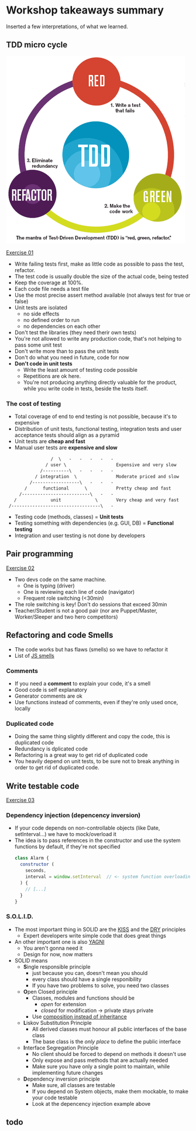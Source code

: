 # Workshop takeaways summary
Inserted a few interpretations, of what we learned.

## TDD micro cycle

![cycle](./tdd.gif)

[Exercise 01](/src/exercise-01/)

- Write failing tests first, make as little code as possible to pass the test, refactor.
- The test code is usually double the size of the actual code, being tested
- Keep the coverage at 100%. 
- Each code file needs a test file
- Use the most precise assert method available (not always test for true or false)
- Unit tests are isolated 
  - no side effects
  - no defined order to run
  - no dependencies on each other
- Don't test the libraries (they need therir own tests)
- You're not allowed to write any production code, that's not helping to pass some unit test
- Don't write more than to pass the unit tests
- Don't do what you need in future, code for now
- **Don't code in unit tests**
  - Write the least amount of testing code possible
  - Repetitions are ok here. 
  - You're not producing anything directly valuable for the product, while you write code in tests, beside the tests itself.

### The cost of testing
- Total coverage of end to end testing is not possible, because it's to expensive
- Distribution of unit tests, functional testing, integration tests and user acceptance tests should align as a pyramid
- Unit tests are **cheap and fast**
- Manual user tests are **expensive and slow**
```
                 /  \   -   -   -   -   -
               / user \                   Expensive and very slow
             /----------\   -   -   -   -
           / integration  \               Moderate priced and slow
         /------------------\   -   -   - 
       /      functional      \           Pretty cheap and fast
     /--------------------------\   -   -  
   /             unit             \       Very cheap and very fast
 /----------------------------------\   -
```
- Testing code (methods, classes) = **Unit tests**
- Testing something with dependencies (e.g. GUI, DB) = **Functional testing**
- Integration and user testing is not done by developers

## Pair programming

[Exercise 02](/src/exercise-02/)

- Two devs code on the same machine.
  - One is typing (driver)
  - One is reviewing each line of code (navigator)
  - Frequent role switching (<30min)
- The role switching is key! Don't do sessions that exceed 30min
- Teacher/Student is not a good pair (nor are Puppet/Master, Worker/Sleeper and two hero competitors)

## Refactoring and code Smells
- The code works but has flaws (smells) so we have to refactor it
- List of [JS smells](http://elijahmanor.com/javascript-smells/)

### Comments
- If you need a **comment** to explain your code, it's a smell
- Good code is self explanatory
- Generator comments are ok
- Use functions instead of comments, even if they're only used once, locally

### Duplicated code
- Doing the same thing slightly different and copy the code, this is duplicated code
- Redundancy is dplicated code
- Refactoring is a great way to get rid of duplicated code
- You heavily depend on unit tests, to be sure not to break anything in order to get rid of duplicated code.

## Write testable code

[Exercise 03](/src/exercise-03/)

### Dependency injection (depencency inversion)
- If your code depends on non-controllable objects (like Date, setInterval...) we have to mock/overload it
- The idea is to pass references in the constructor and use the system functions by default, if they're not specified
  ```js
  class Alarm {
    constructor (
      seconds,
      interval = window.setInterval  // <- system function overloading
    ) {
      // [...]
    }
  }
  ```

### S.O.L.I.D.
- The most important thing in SOLID are the [KISS](https://en.wikipedia.org/wiki/KISS_principle) and the [DRY](https://en.wikipedia.org/wiki/Don%27t_repeat_yourself) principles
  - Expert developers write simple code that does great things
- An other important one is also [YAGNI](https://en.wikipedia.org/wiki/You_aren%27t_gonna_need_it)
  - You aren't gonna need it
  - Design for now, now matters
- SOLID means
  - **S**ingle responsible principle
    - just because you can, doesn't mean you should
    - every class should have a single responibility
    - If you have two problems to solve, you need two classes
  - **O**pen Closed principle
    - Classes, modules and functions should be
      - *open* for extension
      - *closed* for modification -> private stays private
    - Use [composition instead of inheritance](https://en.wikipedia.org/wiki/Composition_over_inheritance)
  - **L**iskov Substitution Principle
    - All derived classes must honour all public interfaces of the base class
    - The base class is the *only place* to define the public interface
  - **I**nterface Segregation Principle
    - No client should be forced to depend on methods it doesn't use
    - Only expose and pass methods that are actually needed
    - Make sure you have only a single point to maintain, while implementing future changes
  - **D**ependency inversion principle
    - Make sure, all classes are testable
    - If you depend on System objects, make them mockable, to make your code testable
    - Look at the depencency injection example above

## todo
